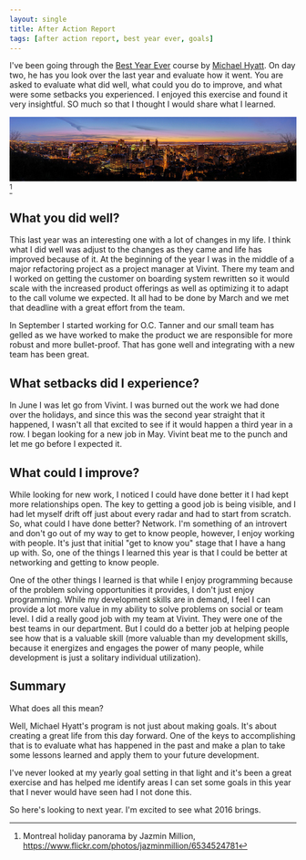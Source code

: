 ```yaml
---
layout: single
title: After Action Report
tags: [after action report, best year ever, goals]
---
```

I've been going through the [Best Year Ever][bye] course by [Michael Hyatt][mh]. On day two, he has you look over the last year and evaluate how it went. You are asked to evaluate what did well, what could you do to improve, and what were some setbacks you experienced. I enjoyed this exercise and found it very insightful. SO much so that I thought I would share what I learned.

![Montreal holiday panorama][holiday_scape][^1]

## What you did well?

This last year was an interesting one with a lot of changes in my life. I think what I did well was adjust to the changes as they came and life has improved because of it. At the beginning of the year I was in the middle of a major refactoring project as a project manager at Vivint. There my team and I worked on getting the customer on boarding system rewritten so it would scale with the increased product offerings as well as optimizing it to adapt to the call volume we expected. It all had to be done by March and we met that deadline with a great effort from the team.

In September I started working for O.C. Tanner and our small team has gelled as we have worked to make the product we are responsible for more robust and more bullet-proof. That has gone well and integrating with a new team has been great.

## What setbacks did I experience?

In June I was let go from Vivint. I was burned out the work we had done over the holidays, and since this was the second year straight that it happened, I wasn't all that excited to see if it would happen a third year in a row. I began looking for a new job in May. Vivint beat me to the punch and let me go before I expected it.

## What could I improve?

While looking for new work, I noticed I could have done better it I had kept more relationships open. The key to getting a good job is being visible, and I had let myself drift off just about every radar and had to start from scratch. So, what could I have done better? Network. I'm something of an introvert and don't go out of my way to get to know people, however, I enjoy working with people. It's just that initial "get to know you" stage that I have a hang up with. So, one of the things I learned this year is that I could be better at networking and getting to know people.

One of the other things I learned is that while I enjoy programming because of the problem solving opportunities it provides, I don't just enjoy programming. While my development skills are in demand, I feel I can provide a lot more value in my ability to solve problems on social or team level. I did a really good job with my team at Vivint. They were one of the best teams in our department. But I could do a better job at helping people see how that is a valuable skill (more valuable than my development skills, because it energizes and engages the power of many people, while development is just a solitary individual utilization).

## Summary

What does all this mean?

Well, Michael Hyatt's program is not just about making goals. It's about creating a great life from this day forward. One of the keys to accomplishing that is to evaluate what has happened in the past and make a plan to take some lessons learned and apply them to your future development.

I've never looked at my yearly goal setting in that light and it's been a great exercise and has helped me identify areas I can set some goals in this year that I never would have seen had I not done this.

So here's looking to next year. I'm excited to see what 2016 brings.

[bye]: https://bestyearever.me/
[mh]: http://michaelhyatt.com/
[holiday_scape]: /images/post_images/montreal_holiday_panorama.jpg
[^1]: Montreal holiday panorama by Jazmin Million, https://www.flickr.com/photos/jazminmillion/6534524781
